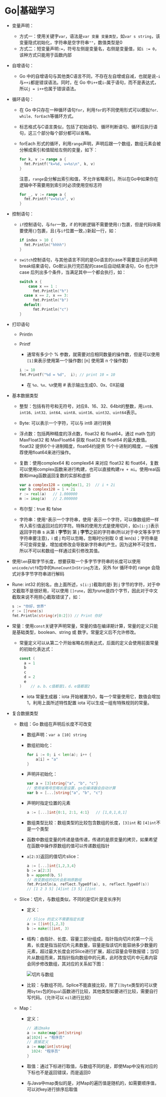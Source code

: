 # Go|基础学习



- 变量声明：

  - 方式一：使用关键字`var`，语法是`var 变量 变量类型`，如`var s string`，该变量隐式初始化，字符串是空字符串`""`，数值类型是0
  - 方式二：短变量声明`:=`，符号左侧是变量名，右侧是变量值，如`i := 0`，该种方式只能用于函数内部

- 自增语句：

  - Go 中的自增语句与其他类C语言不同，不存在左自增或自减，也就是说`—i`与`++i`都是错误语法。同时，在 Go 中`i++`或`i—`属于语句，而不是表达式，所以`j = i++`也属于错误语法。

- 循环语句：

  - 在 Go 中只存在一种循环语句`for`，利用`for`的不同使用形式可以模拟`for、while、forEach`等循环方式。

  - 标志格式与C语言类似，包括了初始语句、循环判断语句、循环后执行语句，这三个部分每个部分都可以省略。

  - forEach 形式的循环，利用`range`声明，声明后跟一个数组，数组元素会被分解成索引和值赋给左侧的变量，如下：

    ```go
    for k, v := range a {
      fmt.Printf("k=%d, v=%s\n", k, v)
    }
    ```

    注意，`range`会分解出索引和值，不允许省略索引。所以在Go中如果你在逻辑中不需要用到索引时必须使用空标志符

    ```go
    for _, v := range a {
      fmt.Printf("v=%s\n", v)
    }
    ```

- 控制语句：

  - `if`控制语句，与`for`一致，if 的判断逻辑不需要使用`()`包裹，但是代码块需要使用`{}`包裹，且`{`与`if`位置一致，`}`新起一行，如：

    ```go
    if index > 10 {
      fmt.Println("hhhh")
    }
    ```

  - `switch`控制语句，与其他语言不同的是Go语言的case不需要显示的声明break结束语句，Go默认执行完匹配的case后自动结束语句，Go 也允许case 后列出多个条件，当满足其中一个都会执行，如：

    ```go
    switch x {
    	case x == 1 :
    	  fmt.Println("h")
      case x == 2, x == 3:
    	  fmt.Println("b")
      default:
    	  fmt.Println("c")
    }
    ```

- 打印语句

  - Println

  - Printf

    - 通常有多少个 % 参数，就需要对应相同数量的操作数，但是可以使用`[1]`来表示使用第一个操作数( [n] 使用第 n 个操作数)

    ```go
    i := 10
    fmt.Printf("%d = %d",  i); // print 10 = 10
    ```

    * 在 `%o、%x、%X`使用 # 表示输出生成0、0x、0X前缀

- 基本数据类型

  - 整型：包括有符号和无符号，对应8、16、32、64bit的整数，用`int8、int16、int32、int64、uint8、uint16、uint32、uint64`表示。

  - Byte: 可以表示一个字符，可以与 int8 进行转换

  - 浮点数：包括两种精度的浮点数，float32 和 float64，通过 math 包的 MaxFloat32 和 MaxFloat64 获取 float32 和 float64 的最大数值。float32 提供6个十进制精度，float64约提供 15个十进制的精度，一般推荐使用float64来进行操作。

  - 复数：使用complex64 和 complex64 来对应 float32 和 float64，复数可以使用complex函数来进行构建，也可以直接构建`re + mi`。使用real函数和imag函数返回复数的实部和虚部

    ```go
    var a complex128 = complex(1, 2)  // i + 2i
    var b complex128 = 1 + 2i
    r := real(a)   // 1.000000
    m := imag(a)   // 2.000000
    ```

  - 布尔型：true 和 false

  - 字符串：使用`"`表示一个字符串，使用`'`表示一个字符，可以像数组把一样传入索引值返回对应的字符。特殊的使用方式是使用切片，如`s[i:j]`表示返回字符串 s 从第 i **字节**到 第 j  **字节**之前的字符串(所以对于中文等多字节字符串要注意)，i 或 j 均可以忽略，忽略时分别取 0 或 len(s)；字符串是不可变得变量，增加或修改会导致新字符串的产生。因为这种不可变性，所以不可以和数组一样通过索引修改其值。
  
- 使用`len`获取字节长度，想要获取一个多字节字符串的长度可以使用`unicode/utf8`包中的`RuneCountInString`方法，另外 for 循环中的 range 会隐式对多字节字符串进行解码
  
- Rune: int32 的别名，由上面所述，`s[i:j]`截取的是i 到 j 字节的字符，对于中文截取不是很好用，可以使用 `[]rune`，因为rune是四个字节，因此对于中文截取来说不用担心截取错误了，如：
  
    ```go
    s := "你好，世界"
    r := []rune(s)
    fmt.Println(string(r[0:2])) // Print 你好
  ```
  
- 常量：使用`const`关键字声明常量，常量的值在编译期计算，常量的定义只能是基础类型，boolean、string 或 数字。常量定义后不允许修改。
  
  - 常量定义可以从第二个开始省略右侧表达式，后面的定义会使用前面常量的初始化表达式：
  
      ```go
      const (
        a = 1
        b
        c
        d = 2
        e
      )    // a、b、c值都是1，d、e值都是2
    ```
  
    
  
    - iota 常量生成器：iota 开始被置为0，每一个常量使用它，数值会增加1，利用上面所述特性配置 iota 可以生成一组有特殊规则的常量。

* 复合数据类型

  * 数组：Go 数组在声明后长度不可改变

    * 数组声明：`var a [10] string`

    * 数组初始化：

      ```go
      for i := 0; i < len(a); i++ {
          a[i] = "a"
      }
      ```

    * 声明并初始化：

      ```go
      var a = [3]string{"a", "b", "c"}
      // 使用省略号忽略长度设置，go在编译器会自动计算
      var b = [...]string{"a", "b", "c"} 
      ```

    * 声明时指定位置的元素

      ```go
      a := [...]int{0:1, 2:1, 4:1}   // [1,0,1,0,1]
      ```

    * 数组类型比较：数组类型的比较包含数组的长度，`[3]int` 和 `[4]int`不是一个类型

    * 函数中数组变量的传递是值传递，传递的是原变量的拷贝，如果希望在函数中操作原数组的值可以传递数组指针

    * `a[2:3]`返回的值切片slice：

      ```go
      a := [...]int{1,2,3,4}
      b := a[2:3]
      b = append(b, 5)
      // 改变数组的切片会影响原数组
      fmt.Println(a, reflect.TypeOf(a), s, reflect.TypeOf(s))  
      // [1 2 3 5] [4]int [3 5] []int
      ```

  * Slice：切片，与数组类似，不同的是切片是变长序列

    * 定义：

      ```go
      // Slice 的定义不需要指定长度
      a := []int{1,2,3}
      b := make([]int, 3)
      ```

    * 结构：由指针、长度、容量三部分组成，指针指向切片的第一个元素，长度是指当前切片元素数量，容量是指该切片能容纳多少数量的元素，超过最大长度会对Slice进行扩展，超过容量会导致报错；当切片从数组而来，其指针指向数组中的元素，此时改变切片中元素内容会同步修改数组，其对应的关系如下图：

      ![切片与数组](./src/Snipaste_2020-03-25_21-14-56.png)

    * 比较：与数组不同，Splice不能直接比较，除了`[]byte`类型的可以使用`bytes`包的`Equal`函数进行比较，其他类型如要进行比较，需要自行写代码。（允许可以 `nil`进行比较）

  * Map：
  
    * 定义：
  
      ```go
      // 通过make
      a := make(map[int]string)
      a[1024] = "程序员"
      // 直接定义
      a := map[int]string{
        1024: "程序员"
      }
      ```
  
    * 取值：通过下标进行取值，与数组不同的是，即使Map中没有对应的下标也不是返回错误，而是返回0
    * 与Java中map类似的是，对Map的遍历值是随机的，如需要顺序值，可以对key进行排序后取值